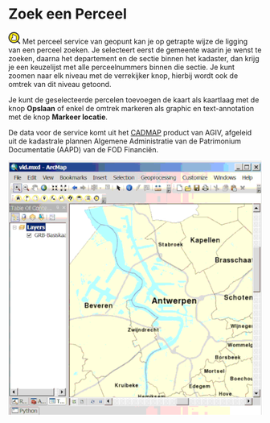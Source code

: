 Zoek een Perceel
==============

![](geopuntPerceelCmd.png) Met perceel service van geopunt kan je op getrapte wijze de ligging van een perceel zoeken. Je selecteert eerst de gemeente waarin je wenst te zoeken, daarna het departement en de sectie binnen het kadaster, dan krijg je een keuzelijst met alle perceelnummers binnen die sectie. Je kunt zoomen naar elk niveau met de verrekijker knop, hierbij wordt ook de omtrek van dit niveau getoond.

Je kunt de geselecteerde percelen toevoegen de kaart als kaartlaag met de knop **Opslaan** of enkel de omtrek markeren als graphic en text-annotation met de knop **Markeer locatie**.

De data voor de service komt uit het [CADMAP](https://www.agiv.be/producten/kadastrale-perceelsplannen/meer-over/afgeleide-producten) product van AGIV, afgeleid uit de kadastrale plannen Algemene Administratie van de Patrimonium Documentatie (AAPD) van de FOD Financiën.

![](geopuntParcel.gif "Zoek een Perceel")